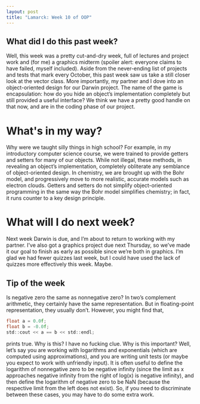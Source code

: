 ```yaml
---
layout: post
title: "Lamarck: Week 10 of OOP"
---
```


## What did I do this past week?
Well, this week was a pretty cut-and-dry week, full of lectures and project work and (for me) a graphics midterm (spoiler alert: everyone claims to have failed, myself included). Aside from the never-ending list of projects and tests that mark every October, this past week saw us take a still closer look at the vector class. More importantly, my partner and I dove into an object-oriented design for our Darwin project. The name of the game is encapsulation: how do you hide an object’s implementation completely but still provided a useful interface? We think we have a pretty good handle on that now, and are in the coding phase of our project. 

# What's in my way?
Why were we taught silly things in high school? For example, in my introductory computer science course, we were trained to provide getters and setters for many of our objects. While not illegal, these methods, in revealing an object’s implementation, completely obliterate any semblance of object-oriented design. In chemistry, we are brought up with the Bohr model, and progressively move to more realistic, accurate models such as electron clouds. Getters and setters do not simplify object-oriented programming in the same way the Bohr model simplifies chemistry; in fact, it runs counter to a key design principle. 

# What will I do next week?
Next week Darwin is due, and I’m about to return to working with my partner. I’ve also got a graphics project due next Thursday, so we’ve made it our goal to finish as early as possible since we’re both in graphics. I’m glad we had fewer quizzes last week, but I could have used the lack of quizzes more effectively this week. Maybe.

## Tip of the week
Is negative zero the same as nonnegative zero? In two’s complement arithmetic, they certainly have the same representation. But in floating-point representation, they usually don’t. However, you might find that,
```c
float a = 0.0f;
float b = -0.0f;
std::cout << a == b << std::endl;
```
prints true. Why is this? I have no fucking clue. Why is this important? Well, let’s say you are working with logarithms and exponentials (which are computed using approximations), and you are writing unit tests (or maybe you expect to work with unfriendly input). It is often useful to define the logarithm of nonnegative zero to be negative infinity (since the limit as x approaches negative infinity from the right of log(x) is negative infinity), and then define the logarithm of negative zero to be NaN (because the respective limit from the left does not exist). So, if you need to discriminate between these cases, you may have to do some extra work.
